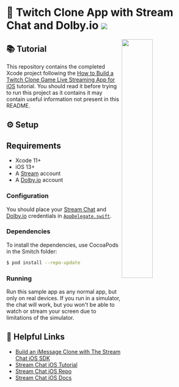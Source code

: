 # 💬 Twitch Clone App with Stream Chat and Dolby.io  [![](https://img.shields.io/twitter/url?url=https%3A%2F%2Fgithub.com%2FGetStream%2Ftwitch-example-ios)](https://twitter.com/intent/tweet?text=Want%20to%20build%20an%20app%20similar%20to%20Twitch%20for%20iOS%3F%20Learn%20how%3A&url=https%3A%2F%2Fgithub.com%2FGetStream%2Ftwitch-example-ios)

<img align="right" src="https://dev-to-uploads.s3.amazonaws.com/i/to6nmnsnlftjtel0045d.gif" width="40%" />

## 📚 Tutorial

This repository contains the completed Xcode project following the [How to Build a Twitch Clone Game Live Streaming App for iOS](https://getstream.io/blog/twitch-game-livestreaming-app-tutorial-ios/) tutorial. You should read it before trying to run this project as it contains it may contain useful information not present in this README.

## ⚙️ Setup

## Requirements
- Xcode 11+
- iOS 13+
- A [Stream](https://getstream.io/accounts/signup/) account
- A [Dolby.io](https://dolby.io/organizations/register) account

### Configuration

You should place your [Stream Chat](https://getstream.io/chat) and [Dolby.io](https://dolby.io) credentials in [`AppDelegate.swift`](Smitch/Smitch/AppDelegate.swift#L18-#L23).

### Dependencies

To install the dependencies, use CocoaPods in the Smitch folder:

```bash
$ pod install --repo-update
```

### Running

Run this sample app as any normal app, but only on real devices. If you run in a simulator, the chat will work, but you won't be able to watch or stream your screen due to limitations of the simulator.

## 🔗 Helpful Links

- [Build an iMessage Clone with The Stream Chat iOS SDK](https://getstream.io/blog/build-imessage-clone/)
- [Stream Chat iOS Tutorial](https://getstream.io/tutorials/ios-chat/)
- [Stream Chat iOS Repo](https://github.com/GetStream/stream-chat-swift)
- [Stream Chat iOS Docs](http://getstream.io/chat/docs?language=swift)

